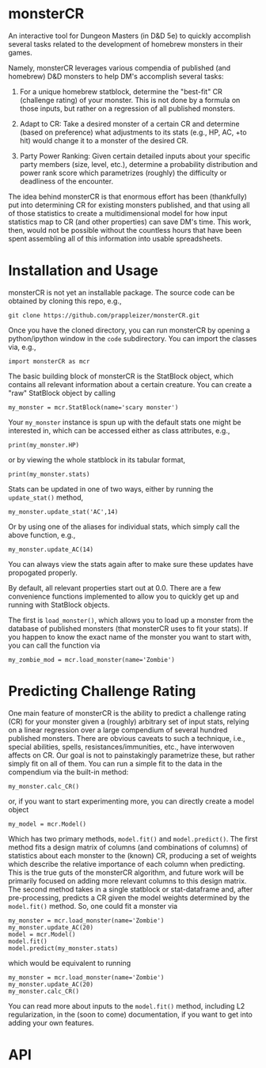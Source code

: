 # monsterCR
An interactive tool for Dungeon Masters (in D&amp;D 5e) to quickly accomplish several tasks related to the development of homebrew monsters in their games. 

Namely, monsterCR leverages various compendia of published (and homebrew) D&amp;D monsters to help DM's accomplish several tasks: 

1. For a unique homebrew statblock, determine the "best-fit" CR (challenge rating) of your monster. This is not done by a formula on those inputs, but rather on a regression of all published monsters. 

2. Adapt to CR: Take a desired monster of a certain CR and determine (based on preference) what adjustments to its stats (e.g., HP, AC, +to hit) would change it to a monster of the desired CR. 

3. Party Power Ranking: Given certain detailed inputs about your specific party members (size, level, etc.), determine a probability distribution and power rank score which parametrizes (roughly) the difficulty or deadliness of the encounter. 

The idea behind monsterCR is that enormous effort has been (thankfully) put into determining CR for existing monsters published, and that using all of those statistics to create a multidimensional model for how input statistics map to CR (and other properties) can save DM's time. This work, then, would not be possible without the countless hours that have been spent assembling all of this information into usable spreadsheets. 

# Installation and Usage 
monsterCR is not yet an installable package. The source code can be obtained by cloning this repo, e.g., 
```
git clone https://github.com/prappleizer/monsterCR.git
```
Once you have the cloned directory, you can run monsterCR by opening a python/ipython window in the `code` subdirectory. You can import the classes via, e.g., 
```
import monsterCR as mcr
```
The basic building block of monsterCR is the StatBlock object, which contains all relevant information about a certain creature. You can create a "raw" StatBlock object by calling 
```
my_monster = mcr.StatBlock(name='scary monster')
```
Your `my_monster` instance is spun up with the default stats one might be interested in, which can be accessed either as class attributes, e.g., 
```
print(my_monster.HP)
```
or by viewing the whole statblock in its tabular format, 
```
print(my_monster.stats)
```
Stats can be updated in one of two ways, either by running the `update_stat()` method, 
```
my_monster.update_stat('AC',14)
```
Or by using one of the aliases for individual stats, which simply call the above function, e.g., 
```
my_monster.update_AC(14)
```
You can always view the stats again after to make sure these updates have propogated properly. 

By default, all relevant properties start out at 0.0. There are a few convenience functions implemented to allow you to quickly get up and running with StatBlock objects. 

The first is `load_monster()`, which allows you to load up a monster from the database of published monsters (that monsterCR uses to fit your stats). If you happen to know the exact name of the monster you want to start with, you can call the function via 
```
my_zombie_mod = mcr.load_monster(name='Zombie')
```
# Predicting Challenge Rating 
One main feature of monsterCR is the ability to predict a challenge rating (CR) for your monster given a (roughly) arbitrary set of input stats, relying on a linear regression over a large compendium of several hundred published monsters. There are obvious caveats to such a technique, i.e., special abilities, spells, resistances/immunities, etc., have interwoven affects on CR. Our goal is not to painstakingly parametrize these, but rather simply fit on all of them. You can run a simple fit to the data in the compendium via the built-in method:
```
my_monster.calc_CR()
```
or, if you want to start experimenting more, you can directly create a model object 
```
my_model = mcr.Model()
```
Which has two primary methods, `model.fit()` and `model.predict()`. The first method fits a design matrix of columns (and combinations of columns) of statistics about each monster to the (known) CR, producing a set of weights which describe the relative importance of each column when predicting. This is the true guts of the monsterCR algorithm, and future work will be primarily focused on adding more relevant columns to this design matrix. The second method takes in a single statblock or stat-dataframe and, after pre-processing, predicts a CR given the model weights determined by the ``model.fit()`` method. So, one could fit a monster via 
```
my_monster = mcr.load_monster(name='Zombie')
my_monster.update_AC(20)
model = mcr.Model()
model.fit()
model.predict(my_monster.stats)
```
which would be equivalent to running 
```
my_monster = mcr.load_monster(name='Zombie')
my_monster.update_AC(20)
my_monster.calc_CR()
```
You can read more about inputs to the ``model.fit()`` method, including L2 regularization, in the (soon to come) documentation, if you want to get into adding your own features. 



# API 
